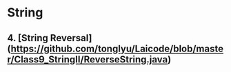 # String 
## 4. [String Reversal] (https://github.com/tonglyu/Laicode/blob/master/Class9_StringII/ReverseString.java)

